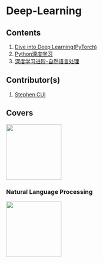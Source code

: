 # Deep-Learning

## Contents

1. [Dive into Deep Learning(PyTorch)](https://github.com/JPL-JUNO/Deep-Learning/tree/main/DIDL)
2. [Python深度学习](https://github.com/JPL-JUNO/Deep-Learning/tree/main/DLWP)
3. [深度学习进阶-自然语言处理](https://github.com/JPL-JUNO/Deep-Learning/tree/main/nlp/NLPJapanese)

## Contributor(s)
1. [Stephen CUI](https://github.com/JPL-JUNO)

## Covers

<a href="https://www.ituring.com.cn/book/3002"><img src="https://file.ituring.com.cn/LargeCover/2208cfcd15cc1e4ba04b" width=150px></a>

### Natural Language Processing
<a href="https://www.ituring.com.cn/book/2678"><img src="https://file.ituring.com.cn/LargeCover/2009b4aa1a8c943c1aef" width=150px></a>

